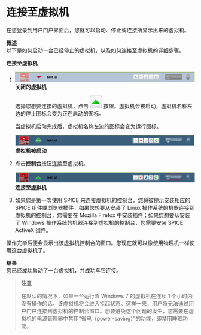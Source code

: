 # 连接至虚拟机

在您登录到用户门户界面后，您就可以启动、停止或连接所显示出来的虚拟机。

**概述**<br/>
以下是如何启动一台已经停止的虚拟机，以及如何连接至虚拟机的详细步骤。

**连接至虚拟机**

1. ![turnedoffVM](../images/turnedoffVM.png)
   **关闭的虚拟机**
   
   选择您想要连接的虚拟机，点击 ![startButton](../images/startButton.png) 按钮。虚拟机会被启动，虚拟机名称左边的停止图标会变为正在启动的图标。

   当虚拟机启动完成后，虚拟机名称左边的图标会变为运行图标。   

   ![turnedonVM](../images/turnedonVM.png)
   **虚拟机被启动**

2. 点击**控制台**按钮连接至虚拟机。

   ![connectedVM](../images/connectedVM.png)
   **连接至虚拟机**

3. 如果您是第一次使用 SPICE 来连接虚拟机的控制台，您将被提示安装相应的 SPICE 组件或浏览器插件。如果您想要从安装了 Linux 操作系统的机器连接到虚拟机的控制台，您需要在 Mozilla Firefox 中安装插件；如果您想要从安装了 Windows 操作系统的机器连接到虚拟机的控制台，您需要安装 SPICE ActiveX 组件。

操作完毕后便会显示出该虚拟机控制台的窗口。您现在就可以像使用物理机一样使用这台虚拟机了。

**结果**<br/>
您已经成功启动了一台虚拟机，并成功与它连接。

> **注意**
>
> 在默认的情况下，如果一台运行着 Windows 7 的虚拟机在连续 1 个小时内没有操作的话，该虚拟机将会进入挂起状态。这样一来，用户将无法通过用户门户连接到虚拟机的控制台窗口。想要避免这个问题的发生，您需要在虚拟机的电源管理器中禁用“省电（power-saving）”的功能，即禁用睡眠功能。

